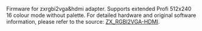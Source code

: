 Firmware for zxrgbi2vga&hdmi adapter. Supports extended Profi 512x240 16 colour mode without palette.
For detailed hardware and original software information, please refer to the source: [ZX_RGBI2VGA-HDMI](https://github.com/AlexEkb4ever/ZX_RGBI2VGA-HDMI/).
